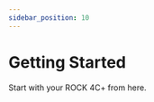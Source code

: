 ```yaml
---
sidebar_position: 10
---
```


# Getting Started

Start with your ROCK 4C+ from here.

<DocCardList />
